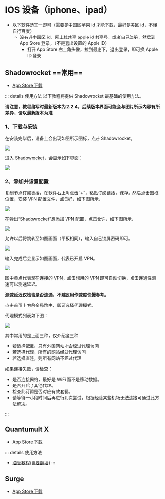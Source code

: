 # IOS 设备（iphone、ipad）

- 以下软件选其一即可（需要非中国区苹果 id 才能下载，最好是美区 id，不懂自行百度）
  - 没有非中国区 id，网上找共享 apple id 共享号，或者自己注册，然后到 App Store 登录，（不是退出设置的 Apple ID）
    - 打开 App Store 右上角头像，拉到最底下，退出登录，即可换 Apple ID 登录

## Shadowrocket ==常用==

- [App Store 下载](https://apps.apple.com/us/app/shadowrocket/id932747118)

::: details 使用方法
以下教程将提供 Shadowrocket 最基础的使用方法。

<b>请注意，教程编写时最新版本为 2.2.4，后续版本界面可能会与图片所示内容有所差异，请以最新版本为准</b>

### 1、下载与安装

在安装完毕后，设备上会出现如图所示图标，点击 Shadowrocket。

![](./images/ss1.jpeg)

进入 Shadowrocket，会显示如下界面：

![](./images/ss2.jpeg)

### 2、添加并设置配置

复制节点订阅链接，在软件右上角点击“+”，粘贴订阅链接，保存。然后点击图框位置，安装 VPN 配置文件，点击好，如下图所示。

![](./images/ss6.jpeg)

在弹出“Shadowrocket”想添加 VPN 配置，点击允许，如下图所示。

![](./images/ss7.jpeg)

允许以后将跳转至如图画面（平板相同），输入自己锁屏密码即可。

![](./images/ss8.jpeg)

输入完成后会显示如图画面，代表已开启 VPN。

![](./images/ss9.jpeg)

图中黄点代表现在连接的 VPN，点击想用的 VPN 即可自动切换，点击连通性测速可以测速延迟。

<b>测速延迟仅检验是否连通，不建议用作速度快慢参考。</b>

点击首页上方的全局路由，即可选择代理模式。

代理模式列表如下图：

![](./images/ss10.jpeg)

其中常用的是上面三种，仅介绍这三种

- 若选择配置，只有外国网站才会经过代理访问
- 若选择代理，所有的网站经过代理访问
- 若选择直连，则所有网站不经过代理

如果连接失败，请检查：

- 是否连接网络，最好是 WiFi 而不是移动数据。
- 是否开启了其他代理。
- 检查此订阅是否对应有效套餐。
- 请等待一小段时间后再进行几次尝试，根据经验某些机场无法连接可通过此方法解决。

:::

## Quantumult X

- [App Store 下载](https://apps.apple.com/us/app/quantumult-x/id1443988620)

::: details 使用方法

- [油管教程(需要翻墙)](https://www.youtube.com/watch?v=G1oUtOA1J2w&t=1s)
  :::

## Surge

- [App Store 下载](https://apps.apple.com/us/app/surge-5/id1442620678)
